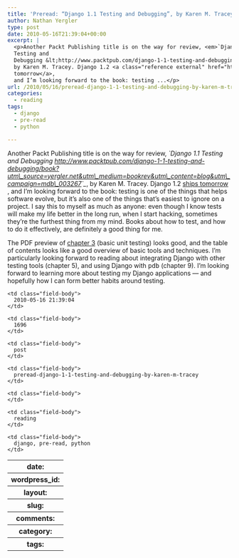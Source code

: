 ```yaml
---
title: 'Preread: “Django 1.1 Testing and Debugging”, by Karen M. Tracey'
author: Nathan Yergler
type: post
date: 2010-05-16T21:39:04+00:00
excerpt: |
  <p>Another Packt Publishing title is on the way for review, <em>`Django 1.1
  Testing and
  Debugging &lt;http://www.packtpub.com/django-1-1-testing-and-debugging/book?utm_source=yergler.net&amp;utm_medium=bookrev&amp;utm_content=blog&amp;utm_campaign=mdb_003267&gt;`_</em>,
  by Karen M. Tracey. Django 1.2 <a class="reference external" href="http://www.djangoproject.com/weblog/2010/may/15/release-schedule/">ships
  tomorrow</a>,
  and I’m looking forward to the book: testing ...</p>
url: /2010/05/16/preread-django-1-1-testing-and-debugging-by-karen-m-tracey/
categories:
  - reading
tags:
  - django
  - pre-read
  - python

---
```

Another Packt Publishing title is on the way for review, _\`Django 1.1 Testing and Debugging <http://www.packtpub.com/django-1-1-testing-and-debugging/book?utm\_source=yergler.net&utm\_medium=bookrev&utm\_content=blog&utm\_campaign=mdb\_003267>\`\__, by Karen M. Tracey. Django 1.2 [ships tomorrow][1] , and I’m looking forward to the book: testing is one of the things that helps software evolve, but it’s also one of the things that’s easiest to ignore on a project. I say this to myself as much as anyone: even though I know tests will make my life better in the long run, when I start hacking, sometimes they’re the furthest thing from my mind. Books about how to test, and how to do it effectively, are definitely a good thing for me.

The <span class="caps">PDF</span> preview of [chapter 3][2]  (basic unit testing) looks good, and the table of contents looks like a good overview of basic tools and techniques. I’m particularly looking forward to reading about integrating Django with other testing tools (chapter 5), and using Django with <tt class="docutils literal">pdb</tt> (chapter 9). I’m looking forward to learning more about testing my Django applications — and hopefully how I can form better habits around testing.

<table class="docutils field-list" frame="void" rules="none">
  <col class="field-name" /> <col class="field-body" /> <tr class="field">
    <th class="field-name">
      date:
    </th>

    <td class="field-body">
      2010-05-16 21:39:04
    </td>
  </tr>

  <tr class="field">
    <th class="field-name">
      wordpress_id:
    </th>

    <td class="field-body">
      1696
    </td>
  </tr>

  <tr class="field">
    <th class="field-name">
      layout:
    </th>

    <td class="field-body">
      post
    </td>
  </tr>

  <tr class="field">
    <th class="field-name">
      slug:
    </th>

    <td class="field-body">
      preread-django-1-1-testing-and-debugging-by-karen-m-tracey
    </td>
  </tr>

  <tr class="field">
    <th class="field-name">
      comments:
    </th>

    <td class="field-body">
    </td>
  </tr>

  <tr class="field">
    <th class="field-name">
      category:
    </th>

    <td class="field-body">
      reading
    </td>
  </tr>

  <tr class="field">
    <th class="field-name">
      tags:
    </th>

    <td class="field-body">
      django, pre-read, python
    </td>
  </tr>
</table>

 [1]: http://www.djangoproject.com/weblog/2010/may/15/release-schedule/
 [2]: https://www.packtpub.com/sites/default/files/7566_Django%201.1%20Testing%20and%20Debugging_SampleChapter_1.pdf